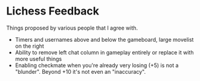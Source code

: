 # Lichess Feedback

Things proposed by various people that I agree with.

+ Timers and usernames above and below the gameboard, large movelist on the right
+ Ability to remove left chat column in gameplay entirely or replace it with more useful things
+ Enabling checkmate when you're already very losing (+5) is not a "blunder". Beyond +10 it's not even an "inaccuracy".
